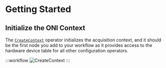 # Getting Started

## Initialize the ONI Context
The [`CreateContext`](xref:OpenEphys.Onix.CreateContext) operator initializes the acquisition context, and it should be the first node you add to your workflow as it provides access to the hardware device table for all other configuration operators.

:::workflow
![CreateContext](~/workflows/create-context.bonsai)
:::